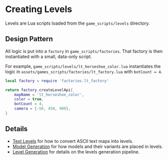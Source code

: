 # Creating Levels

Levels are Lua scripts loaded from the `game_scripts/levels` directory.

## Design Pattern

All logic is put into a `factory` in `game_scripts/factories`. That factory is
then instantiated with a small, data-only script.

For example, `game_scripts/levels/lt_horseshoe_color.lua` instantiates the logic in
`assets/games_scripts/factories/lt_factory.lua` with `botCount = 4`.

```lua
local factory = require 'factories.lt_factory'

return factory.createLevelApi{
    mapName = 'lt_horseshoe_color',
    color = true,
    botCount = 4,
    camera = {-50, 450, 900},
}
```

## Details

*   [Text Levels](/docs/developers/creating_levels/text_level.md)
    for how to convert ASCII text maps into levels.
*   [Model Generation](/docs/developers/creating_levels/model_generation.md)
    for how models and their variants are placed in levels.
*   [Level Generation](/docs/developers/creating_levels/level_generation.md)
    for details on the levels generation pipeline.
